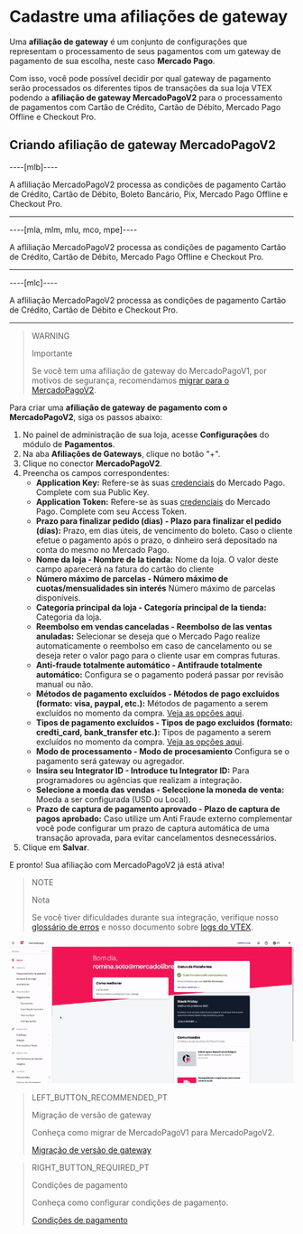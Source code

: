 # Cadastre uma afiliações de gateway

Uma **afiliação de gateway** é um conjunto de configurações que representam o processamento de seus pagamentos com um gateway de pagamento de sua escolha, neste caso **Mercado Pago**. 

Com isso, você pode possível decidir por qual gateway de pagamento serão processados os diferentes tipos de transações da sua loja VTEX podendo a **afiliação de gateway MercadoPagoV2** para o processamento de pagamentos com Cartão de Crédito, Cartão de Débito, Mercado Pago Offline e Checkout Pro.

## Criando afiliação de gateway MercadoPagoV2

----[mlb]----

A afliliação MercadoPagoV2 processa as condições de pagamento Cartão de Crédito, Cartão de Débito, Boleto Bancário, Pix, Mercado Pago Offline e Checkout Pro.

------------

----[mla, mlm, mlu, mco, mpe]----

A afliliação MercadoPagoV2 processa as condições de pagamento Cartão de Crédito, Cartão de Débito, Mercado Pago Offline e Checkout Pro.

------------

----[mlc]----

A afliliação MercadoPagoV2 processa as condições de pagamento Cartão de Crédito, Cartão de Débito e Checkout Pro.

------------

> WARNING
>
> Importante
>
> Se você tem uma afiliação de gateway do MercadoPagoV1, por motivos de segurança, recomendamos [migrar para o MercadoPagoV2](https://www.mercadopago[FAKER][URL][DOMAIN]/developers/pt/guides/plugins/unofficial/vtex/mp1-mp2-migration).

Para criar uma **afiliação de gateway de pagamento com o MercadoPagoV2**, siga os passos abaixo:

1. No painel de administração de sua loja, acesse **Configurações** do módulo de **Pagamentos**.
2. Na aba **Afiliações de Gateways**, clique no botão "+".
3. Clique no conector **MercadoPagoV2**.
4. Preencha os campos correspondentes: 
   * **Application Key:** Refere-se às suas [credenciais](https://www.mercadopago[FAKER][URL][DOMAIN]/developers/pt/guides/resources/credentials) do Mercado Pago. Complete com sua Public Key.
   * **Application Token:** Refere-se às suas [credenciais](https://www.mercadopago[FAKER][URL][DOMAIN]/developers/pt/guides/resources/credentials) do Mercado Pago. Complete com seu Access Token.
   * **Prazo para finalizar pedido (dias) - Plazo para finalizar el pedido (días):** Prazo, em dias úteis, de vencimento do boleto. Caso o cliente efetue o pagamento após o prazo, o dinheiro será depositado na conta do mesmo no Mercado Pago.
   * **Nome da loja - Nombre de la tienda:** Nome da loja. O valor deste campo aparecerá na fatura do cartão do cliente
   * **Número máximo de parcelas - Número máximo de cuotas/mensualidades sin interés** Número máximo de parcelas disponíveis.
   * **Categoría principal da loja - Categoría principal de la tienda:** Categoria da loja.
   * **Reembolso em vendas canceladas - Reembolso de las ventas anuladas:** Selecionar se deseja que o Mercado Pago realize automaticamente o reembolso em caso de cancelamento ou se deseja reter o valor pago para o cliente usar em compras futuras.
   * **Anti-fraude totalmente automático - Antifraude totalmente automático:** Configura se o pagamento poderá passar por revisão manual ou não.
   * **Métodos de pagamento excluídos - Métodos de pago excluidos (formato: visa, paypal, etc.):** Métodos de pagamento a serem excluídos no momento da compra. [Veja as opções aqui](https://www.mercadopago[FAKER][URL][DOMAIN]/developers/pt/guides/plugins/unofficial/vtex/payment-methods).
   * **Tipos de pagamento excluídos - Tipos de pago excluidos (formato: credti_card, bank_transfer etc.):** Tipos de pagamento a serem excluídos no momento da compra. [Veja as opções aqui](https://www.mercadopago[FAKER][URL][DOMAIN]/developers/pt/guides/plugins/unofficial/vtex/payment-methods).
   * **Modo de processamento - Modo de procesamiento** Configura se o pagamento será gateway ou agregador.
   * **Insira seu Integrator ID - Introduce tu Integrator ID:** Para programadores ou agências que realizam a integração.
   * **Selecione a moeda das vendas - Seleccione la moneda de venta:** Moeda a ser configurada (USD ou Local).
   * **Prazo de captura de pagamento aprovado -  Plazo de captura de pagos aprobado:** Caso utilize um Anti Fraude externo complementar você pode configurar um prazo de captura automática de uma transação aprovada, para evitar cancelamentos desnecessários.
5. Clique em **Salvar**.

E pronto! Sua afiliação com MercadoPagoV2 já está ativa!

> NOTE
>
> Nota
> 
> Se você tiver dificuldades durante sua integração, verifique nosso [glossário de erros](https://www.mercadopago[FAKER][URL][DOMAIN]/developers/pt/guides/plugins/unofficial/vtex/common-errors) e nosso documento sobre [logs do VTEX](https://www.mercadopago[FAKER][URL][DOMAIN]/developers/pt/guides/plugins/unofficial/vtex/logs).

![Criando afiliação de gateway MercadoPagoV2](/images/vtex/affiliationV2-pt.gif)

> LEFT_BUTTON_RECOMMENDED_PT
>
> Migração de versão de gateway
>
> Conheça como migrar de MercadoPagoV1 para MercadoPagoV2.
>
> [Migração de versão de gateway](https://www.mercadopago[FAKER][URL][DOMAIN]/developers/pt/guides/plugins/unofficial/vtex/mp1-mp2-migration)

> RIGHT_BUTTON_REQUIRED_PT
>
> Condições de pagamento
>
> Conheça como configurar condições de pagamento.
>
> [Condições de pagamento](https://www.mercadopago[FAKER][URL][DOMAIN]/developers/pt/guides/plugins/unofficial/vtex/configure-payment-conditions)
